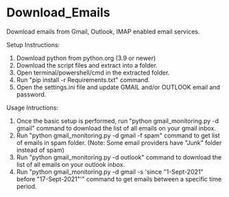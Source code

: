 # Download_Emails
Download emails from Gmail, Outlook, IMAP enabled email services.

Setup Instructions:
1. Download python from python.org (3.9 or newer)
2. Download the script files and extract into a folder.
3. Open terminal/powershell/cmd in the extracted folder.
4. Run "pip install -r Requirements.txt" command.
5. Open the settings.ini file and update GMAIL and/or OUTLOOK email and password.

Usage Intructions:
1. Once the basic setup is performed, run "python gmail_monitoring.py -d gmail" command to download the list of all emails on your gmail inbox.
2. Run "python gmail_monitoring.py -d gmail -f spam" command to get list of emails in spam folder. (Note: Some email providers have "Junk" folder instead of spam)
3. Run "python gmail_monitoring.py -d outlook" command to download the list of all emails on your outlook inbox.
4. Run "python gmail_monitoring.py -d gmail -s 'since "1-Sept-2021" before "17-Sept-2021"'" command to get emails between a specific time period.
